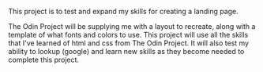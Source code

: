 This project is to test and expand my skills for creating a landing page.

The Odin Project will be supplying me with a layout to recreate, along with a template of what fonts and colors to use. This project will use all the skills that I've learned of html and css from The Odin Project. It will also test my ability to lookup (google) and learn new skills as they become needed to complete this project.